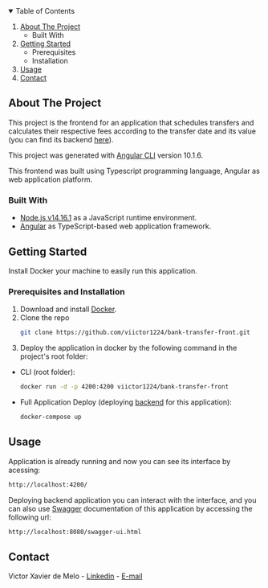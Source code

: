 <!-- TABLE OF CONTENTS -->
<details open="open">
  <summary>Table of Contents</summary>
  <ol>
    <li>
      <a href="#about-the-project">About The Project</a>
      <ul>
        <li>Built With</li>
      </ul>
    </li>
    <li>
      <a href="#getting-started">Getting Started</a>
      <ul>
        <li>Prerequisites</li>
        <li>Installation</li>
      </ul>
    </li>
    <li><a href="#usage">Usage</a></li>
    <li><a href="#contact">Contact</a></li>
  </ol>
</details>



<!-- ABOUT THE PROJECT -->
## About The Project

This project is the frontend for an application that schedules transfers and calculates their respective fees according to the transfer date and its value (you can find its backend [here](https://github.com/viictor1224/bank-transfer-scheduler)).

This project was generated with [Angular CLI](https://github.com/angular/angular-cli) version 10.1.6.

This frontend was built using Typescript programming language, Angular as web application platform.

### Built With

* [Node.js v14.16.1](https://nodejs.org/pt-br/) as a JavaScript runtime environment.
* [Angular](https://angular.io/cli) as TypeScript-based web application framework.


<!-- GETTING STARTED -->
## Getting Started

Install Docker your machine to easily run this application.

### Prerequisites and Installation


1. Download and install [Docker](https://www.docker.com/).
2. Clone the repo
   ```sh
   git clone https://github.com/viictor1224/bank-transfer-front.git
   ```
3. Deploy the application in docker by the following command in the project's root folder:
* CLI (root folder):
  ```sh
  docker run -d -p 4200:4200 viictor1224/bank-transfer-front
  ```

* Full Application Deploy (deploying [backend](https://github.com/viictor1224/bank-transfer-scheduler) for this application):
  ```sh
  docker-compose up
  ```


<!-- USAGE EXAMPLES -->
## Usage

Application is already running and now you can see its interface by acessing:
  ```sh
http://localhost:4200/
  ```

Deploying backend application you can interact with the interface, and you can also use [Swagger](https://swagger.io/) documentation of this application by accessing the following url:
  ```sh
http://localhost:8080/swagger-ui.html
  ```

<!-- CONTACT -->
## Contact

Victor Xavier de Melo - [Linkedin](https://www.linkedin.com/in/victor-xavier-388855164/) - [E-mail](victorxm1@gmail.com)
